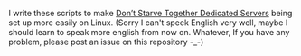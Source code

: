I write these scripts to make [Don’t Starve Together Dedicated Servers](https://dontstarve.fandom.com/wiki/Guides/Don%E2%80%99t_Starve_Together_Dedicated_Servers) being set up more easily on Linux. (Sorry I can't speek English very well, maybe I should learn to speak more english from now on. Whatever, If you have any problem, please post an issue on this repository -_-)